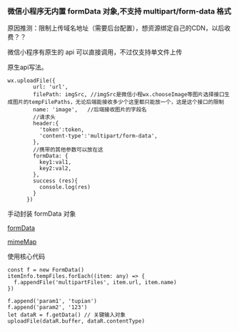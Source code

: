 ### 微信小程序无内置 formData 对象,不支持 multipart/form-data 格式
原因推测：限制上传域名地址（需要后台配置），想资源绑定自己的CDN，以后收费？？

微信小程序有原生的 api 可以直接调用，不过仅支持单文件上传

原生api写法。
```
wx.uploadFile({
        url: 'url',
        filePath: imgSrc, //imgSrc是微信小程wx.chooseImage等图片选择接口生成图片的tempFilePaths，无论后端能接收多少个这里都只能放一个，这是这个接口的限制
        name: 'image',   //后端接收图片的字段名
        //请求头
        header:{
          'token':token,
          'content-type':'multipart/form-data',
        },
        //携带的其他参数可以放在这
        formData: {
          key1:val1,
          key2:val2,
        },
        success (res){
          console.log(res)
        }
      })
```


手动封装 formData 对象

[formData](./form/formData.js)

[mimeMap](./form/mimeMap.js)

使用核心代码
```
const f = new FormData()
itemInfo.tempFiles.forEach((item: any) => {
  f.appendFile('multipartFiles', item.url, item.name)
})

f.append('param1', 'tupian')
f.append('param2', '123')
let dataR = f.getData() // 关键输入对象
uploadFile(dataR.buffer, dataR.contentType)
```

